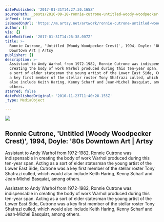 ```yaml
---
datePublished: '2017-01-31T14:27:30.165Z'
sourcePath: _posts/2016-09-18-ronnie-cutrone-untitled-woody-woodpecker-crest-1994-d.md
inFeed: true
isBasedOnUrl: 'https://m.artsy.net/artwork/ronnie-cutrone-untitled-woody-woodpecker-crest'
author: []
via: {}
dateModified: '2017-01-31T14:26:38.007Z'
title: >-
  Ronnie Cutrone, 'Untitled (Woody Woodpecker Crest)', 1994, Doyle: '80s
  Downtown Art | Artsy
publisher: {}
description: >-
  Assistant to Andy Warhol from 1972-1982, Ronnie Cutrone was indispensable in
  creating the body of work Warhol produced during this ten-year span. Acting as
  a sort of elder statesman the young artist of the Lower East Side, Cutrone was
  a key first member of the stellar roster Tony Shafrazi culled, which would
  also include Keith Haring, Kenny Scharf and Jean-Michel Basquiat, among
  others.
starred: false
datePublishedOriginal: '2016-11-23T11:40:28.155Z'
_type: MediaObject

---
```

<article style=""><img src="https://imgflo.herokuapp.com/graph/2b2431f8e7ba7b0/ae094c5b2511da27c4e2783da222e81b/noop.jpg?input=https%3A%2F%2Fd32dm0rphc51dk.cloudfront.net%2FokOgZfz9EFSIqy_VHwS9bw%2Fnormalized.jpg" /><h1>Ronnie Cutrone, 'Untitled (Woody Woodpecker Crest)', 1994, Doyle: '80s Downtown Art | Artsy</h1><p>Assistant to Andy Warhol from 1972-1982, Ronnie Cutrone was indispensable in creating the body of work Warhol produced during this ten-year span. Acting as a sort of elder statesman the young artist of the Lower East Side, Cutrone was a key first member of the stellar roster Tony Shafrazi culled, which would also include Keith Haring, Kenny Scharf and Jean-Michel Basquiat, among others.</p></article>

Assistant to Andy Warhol from 1972-1982, Ronnie Cutrone was indispensable in creating the body of work Warhol produced during this ten-year span. Acting as a sort of elder statesman the young artist of the Lower East Side, Cutrone was a key first member of the stellar roster Tony Shafrazi culled, which would also include Keith Haring, Kenny Scharf and Jean-Michel Basquiat, among others.